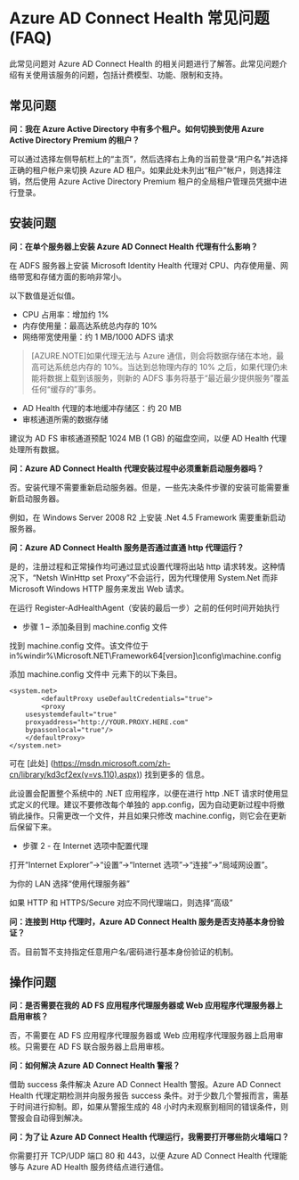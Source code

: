 <properties 
	pageTitle="Azure AD Connect Health 常见问题" 
	description="此常见问题对 Azure AD Connect Health 的相关问题进行了解答。此常见问题介绍有关使用该服务的问题，包括计费模型、功能、限制和支持。" 
	services="active-directory" 
	documentationCenter="" 
	authors="billmath" 
	manager="swadhwa" 
	editor="curtand"/>

<tags 
	ms.service="active-directory"  
	ms.date="07/12/2015"
	wacn.date="08/29/2015"/>


# Azure AD Connect Health 常见问题 (FAQ)

此常见问题对 Azure AD Connect Health 的相关问题进行了解答。此常见问题介绍有关使用该服务的问题，包括计费模型、功能、限制和支持。

## 常见问题



**问：我在 Azure Active Directory 中有多个租户。如何切换到使用 Azure Active Directory Premium 的租户？**

可以通过选择左侧导航栏上的“主页”，然后选择右上角的当前登录“用户名”并选择正确的租户帐户来切换 Azure AD 租户。如果此处未列出“租户”帐户，则选择注销，然后使用 Azure Active Directory Premium 租户的全局租户管理员凭据中进行登录。


## 安装问题



**问：在单个服务器上安装 Azure AD Connect Health 代理有什么影响？**

在 ADFS 服务器上安装 Microsoft Identity Health 代理对 CPU、内存使用量、网络带宽和存储方面的影响非常小。

以下数值是近似值。

- CPU 占用率：增加约 1%
- 内存使用量：最高达系统总内存的 10%
- 网络带宽使用量：约 1 MB/1000 ADFS 请求
>[AZURE.NOTE]如果代理无法与 Azure 通信，则会将数据存储在本地，最高可达系统总内存的 10%。当达到总物理内存的 10% 之后，如果代理仍未能将数据上载到该服务，则新的 ADFS 事务将基于“最近最少提供服务”覆盖任何“缓存的”事务。

- AD Health 代理的本地缓冲存储区：约 20 MB
- 审核通道所需的数据存储


建议为 AD FS 审核通道预配 1024 MB (1 GB) 的磁盘空间，以便 AD Health 代理处理所有数据。

**问：Azure AD Connect Health 代理安装过程中必须重新启动服务器吗？**

否。安装代理不需要重新启动服务器。但是，一些先决条件步骤的安装可能需要重新启动服务器。

例如，在 Windows Server 2008 R2 上安装 .Net 4.5 Framework 需要重新启动服务器。


**问：Azure AD Connect Health 服务是否通过直通 http 代理运行？**

是的，注册过程和正常操作均可通过显式设置代理将出站 http 请求转发。这种情况下，“Netsh WinHttp set Proxy”不会运行，因为代理使用 System.Net 而非 Microsoft Windows HTTP 服务来发出 Web 请求。

在运行 Register-AdHealthAgent（安装的最后一步）之前的任何时间开始执行


- 步骤 1 – 添加条目到 machine.config 文件


找到 machine.config 文件。该文件位于 in%windir%\\Microsoft.NET\\Framework64[version]\\config\\machine.config</li>

添加 machine.config 文件中 <configuration></configuration> 元素下的以下条目。
 
		
	<system.net>  
			<defaultProxy useDefaultCredentials="true">
       		<proxy 
        usesystemdefault="true" 
        proxyaddress="http://YOUR.PROXY.HERE.com"  
        bypassonlocal="true"/>
		</defaultProxy>
	</system.net> 

 

可在 [此处] (https://msdn.microsoft.com/zh-cn/library/kd3cf2ex(v=vs.110).aspx)) 找到更多的 <defaultProxy> 信息。

此设置会配置整个系统中的 .NET 应用程序，以便在进行 http .NET 请求时使用显式定义的代理。建议不要修改每个单独的 app.config，因为自动更新过程中将撤销此操作。只需更改一个文件，并且如果只修改 machine.config，则它会在更新后保留下来。

- 步骤 2 - 在 Internet 选项中配置代理

打开“Internet Explorer”->“设置”->“Internet 选项”->“连接”->“局域网设置”。

为你的 LAN 选择“使用代理服务器”

如果 HTTP 和 HTTPS/Secure 对应不同代理端口，则选择“高级”




**问：连接到 Http 代理时，Azure AD Connect Health 服务是否支持基本身份验证？**

否。目前暂不支持指定任意用户名/密码进行基本身份验证的机制。





## 操作问题



**问：是否需要在我的 AD FS 应用程序代理服务器或 Web 应用程序代理服务器上启用审核？**

否，不需要在 AD FS 应用程序代理服务器或 Web 应用程序代理服务器上启用审核。只需要在 AD FS 联合服务器上启用审核。



**问：如何解决 Azure AD Connect Health 警报？**

借助 success 条件解决 Azure AD Connect Health 警报。Azure AD Connect Health 代理定期检测并向服务报告 success 条件。对于少数几个警报而言，需基于时间进行抑制。即，如果从警报生成的 48 小时内未观察到相同的错误条件，则警报会自动得到解决。




**问：为了让 Azure AD Connect Health 代理运行，我需要打开哪些防火墙端口？**

你需要打开 TCP/UDP 端口 80 和 443，以便 Azure AD Connect Health 代理能够与 Azure AD Health 服务终结点进行通信。

<!---HONumber=67-->